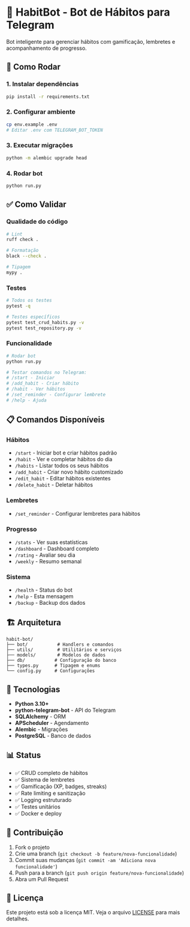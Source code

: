 # 🤖 HabitBot - Bot de Hábitos para Telegram

Bot inteligente para gerenciar hábitos com gamificação, lembretes e acompanhamento de progresso.

## 🚀 Como Rodar

### 1. Instalar dependências
```bash
pip install -r requirements.txt
```

### 2. Configurar ambiente
```bash
cp env.example .env
# Editar .env com TELEGRAM_BOT_TOKEN
```

### 3. Executar migrações
```bash
python -m alembic upgrade head
```

### 4. Rodar bot
```bash
python run.py
```

## ✅ Como Validar

### Qualidade do código
```bash
# Lint
ruff check .

# Formatação
black --check .

# Tipagem
mypy .
```

### Testes
```bash
# Todos os testes
pytest -q

# Testes específicos
pytest test_crud_habits.py -v
pytest test_repository.py -v
```

### Funcionalidade
```bash
# Rodar bot
python run.py

# Testar comandos no Telegram:
# /start - Iniciar
# /add_habit - Criar hábito
# /habit - Ver hábitos
# /set_reminder - Configurar lembrete
# /help - Ajuda
```

## 📋 Comandos Disponíveis

### Hábitos
- `/start` - Iniciar bot e criar hábitos padrão
- `/habit` - Ver e completar hábitos do dia
- `/habits` - Listar todos os seus hábitos
- `/add_habit` - Criar novo hábito customizado
- `/edit_habit` - Editar hábitos existentes
- `/delete_habit` - Deletar hábitos

### Lembretes
- `/set_reminder` - Configurar lembretes para hábitos

### Progresso
- `/stats` - Ver suas estatísticas
- `/dashboard` - Dashboard completo
- `/rating` - Avaliar seu dia
- `/weekly` - Resumo semanal

### Sistema
- `/health` - Status do bot
- `/help` - Esta mensagem
- `/backup` - Backup dos dados

## 🏗️ Arquitetura

```
habit-bot/
├── bot/           # Handlers e comandos
├── utils/         # Utilitários e serviços
├── models/        # Modelos de dados
├── db/           # Configuração do banco
├── types.py      # Tipagem e enums
└── config.py     # Configurações
```

## 🔧 Tecnologias

- **Python 3.10+**
- **python-telegram-bot** - API do Telegram
- **SQLAlchemy** - ORM
- **APScheduler** - Agendamento
- **Alembic** - Migrações
- **PostgreSQL** - Banco de dados

## 📊 Status

- ✅ CRUD completo de hábitos
- ✅ Sistema de lembretes
- ✅ Gamificação (XP, badges, streaks)
- ✅ Rate limiting e sanitização
- ✅ Logging estruturado
- ✅ Testes unitários
- ✅ Docker e deploy

## 🤝 Contribuição

1. Fork o projeto
2. Crie uma branch (`git checkout -b feature/nova-funcionalidade`)
3. Commit suas mudanças (`git commit -am 'Adiciona nova funcionalidade'`)
4. Push para a branch (`git push origin feature/nova-funcionalidade`)
5. Abra um Pull Request

## 📄 Licença

Este projeto está sob a licença MIT. Veja o arquivo [LICENSE](LICENSE) para mais detalhes.
